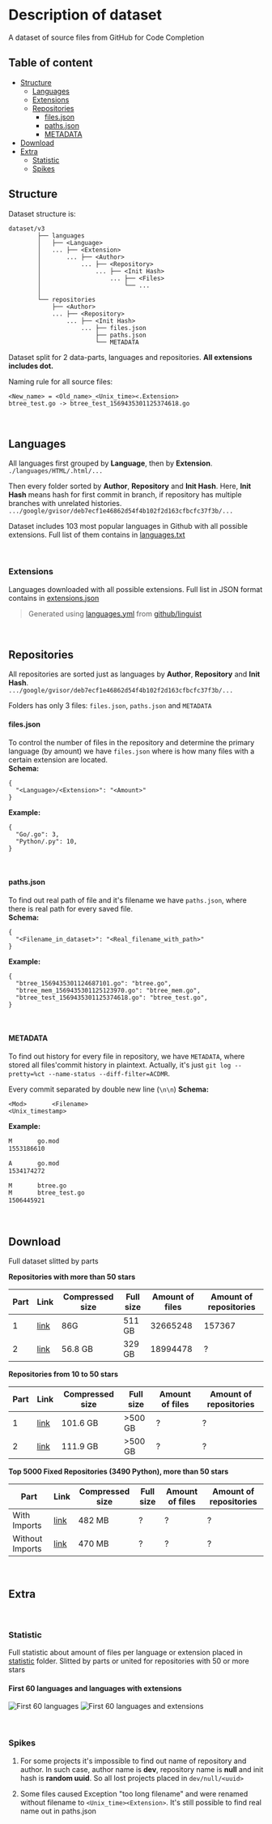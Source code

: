 # Description of dataset

A dataset of source files from GitHub for Code Completion

## Table of content
- [Structure](#structure)
    - [Languages](#languages)
    - [Extensions](#extensions)
    - [Repositories](#repositories)
        - [files.json](#filesjson)
        - [paths.json](#pathsjson)
        - [METADATA](#metadata)
- [Download](#download)
- [Extra](#extra)
    - [Statistic](#statistic)
    - [Spikes](#spikes)



    
## Structure

Dataset structure is:
```
dataset/v3
        ├── languages 
        │   ├── <Language> 
        │   ... ├── <Extension>  
        │       ... ├── <Author> 
        │           ... ├── <Repository>
        │               ... ├── <Init Hash>
        │                   ... ├── <Files>
        │                       └── ...
        │
        └── repositories   
            ├── <Author> 
            ... ├── <Repository>
                ... ├── <Init Hash>
                    ... ├── files.json
                        ├── paths.json
                        └── METADATA
```

Dataset split for 2 data-parts, languages and repositories.
**All extensions includes dot.**

Naming rule for all source files:

`<New_name> = <Old_name>_<Unix_time><.Extension>`  
`btree_test.go -> btree_test_1569435301125374618.go`


&nbsp;
## Languages

All languages first grouped by **Language**, then by **Extension**.              
`./languages/HTML/.html/...`

Then every folder sorted by **Author**, **Repository** and **Init Hash**. Here, **Init Hash** means hash for first commit in branch, if repository has multiple branches with unrelated histories.  
`.../google/gvisor/deb7ecf1e46862d54f4b102f2d163cfbcfc37f3b/...`

Dataset includes 103 most popular languages in Github with all possible extensions. Full list of them contains in [languages.txt](languages.txt)

&nbsp;
### Extensions

Languages downloaded with all possible extensions. Full list in JSON format contains in [extensions.json](extensions.json)

> Generated using [languages.yml](https://github.com/github/linguist/blob/master/lib/linguist/languages.yml) from [github/linguist](https://github.com/github/linguist)


&nbsp;
## Repositories

All repositories are sorted just as languages by **Author**, **Repository** and **Init Hash**.  
`.../google/gvisor/deb7ecf1e46862d54f4b102f2d163cfbcfc37f3b/...`

Folders has only 3 files: `files.json`, `paths.json` and `METADATA`


#### files.json

To control the number of files in the repository and determine the primary language (by amount) we have `files.json` where is how many files with a certain extension are located.  
**Schema:**
```json5
{
  "<Language>/<Extension>": "<Amount>"
}
```
**Example:**
```json5
{
  "Go/.go": 3,
  "Python/.py": 10,
}
```

&nbsp;
#### paths.json

To find out real path of file and it's filename we have `paths.json`, where there is real path for every saved file.  
**Schema:**
```json5
{
  "<Filename_in_dataset>": "<Real_filename_with_path>"
}
```
**Example:**
```json5
{
  "btree_1569435301124687101.go": "btree.go", 
  "btree_mem_1569435301125123970.go": "btree_mem.go", 
  "btree_test_1569435301125374618.go": "btree_test.go",
}
```

&nbsp;
#### METADATA

To find out history for every file in repository, we have `METADATA`, where stored all files'commit history in plaintext. 
Actually, it's just `git log --pretty=%ct --name-status --diff-filter=ACDMR`.

Every commit separated by double new line (`\n\n`)
**Schema:**
```
<Mod>       <Filename>
<Unix_timestamp>
```
**Example:**
```bash
M       go.mod
1553186610

A       go.mod
1534174272

M       btree.go
M       btree_test.go
1506445921
```



&nbsp;
## Download
Full dataset slitted by parts

**Repositories with more than 50 stars**

| Part |Link | Compressed size | Full size | Amount of files | Amount of repositories |
| ---- |---- | --------------- | --------- | --------------- | ---------------------- |
| 1 | [link](https://5k-dataset.s3.amazonaws.com/v3/dataset-open-50-more-1.tar.gz) | 86G     |  511 GB | 32665248  | 157367 |
| 2 | [link](https://5k-dataset.s3.amazonaws.com/v3/dataset-open-50-more-2.tar.gz) | 56.8 GB |  329 GB | 18994478  | ?     |

**Repositories from 10 to 50 stars**

| Part |Link | Compressed size | Full size | Amount of files | Amount of repositories |
| ---- |---- | --------------- | --------- | --------------- | ---------------------- |
| 1 | [link](https://5k-dataset.s3.amazonaws.com/v3/dataset-open-50-less-1.tar.gz) | 101.6 GB|  >500 GB | ?  | ? |
| 2 | [link](https://5k-dataset.s3.amazonaws.com/v3/dataset-open-50-less-2.tar.gz) | 111.9 GB |  >500 GB | ?  | ? |

**Top 5000 Fixed Repositories (3490 Python), more than 50 stars**

| Part |Link | Compressed size | Full size | Amount of files | Amount of repositories |
| ---- |---- | --------------- | --------- | --------------- | ---------------------- |
| With Imports    | [link](https://5k-dataset.s3.amazonaws.com/v3/dataset-normalized-5000-with-imports.tar.gz)    | 482 MB | ? | ? | ? |
| Without Imports | [link](https://5k-dataset.s3.amazonaws.com/v3/dataset-normalized-5000-without-imports.tar.gz) | 470 MB | ? | ? | ? |

&nbsp;
## Extra

&nbsp;
### Statistic
Full statistic about amount of files per language or extension placed in [statistic](statistics) folder. Slitted by parts or united for repositories with 50 or more stars 

#### First 60 languages and languages with extensions
![First 60 languages](/description/docsription/docs/images/f_l.png) ![First 60 languages and extensions](/description/docsription/docs/images/f_l_e.png)

&nbsp;
### Spikes
1. For some projects it's impossible to find out name of repository and author. In such case, author name is **dev**, repository name is **null** and init hash is **random uuid**.
So all lost projects placed in `dev/null/<uuid>`

2. Some files caused Exception "too long filename" and were renamed without filename to `<Unix_time><Extension>`. It's still possible to find real name out in paths.json
